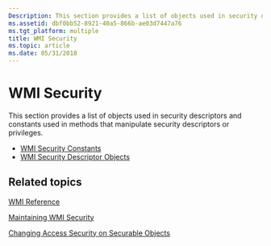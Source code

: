 ```yaml
---
Description: This section provides a list of objects used in security descriptors and constants used in methods that manipulate security descriptors or privileges.
ms.assetid: dbf0bb52-8921-40a5-866b-ae03d7447a76
ms.tgt_platform: multiple
title: WMI Security
ms.topic: article
ms.date: 05/31/2018
---
```


# WMI Security

This section provides a list of objects used in security descriptors and constants used in methods that manipulate security descriptors or privileges.

-   [WMI Security Constants](wmi-security-constants.md)
-   [WMI Security Descriptor Objects](wmi-security-descriptor-objects.md)

## Related topics

<dl> <dt>

[WMI Reference](wmi-reference.md)
</dt> <dt>

[Maintaining WMI Security](maintaining-wmi-security.md)
</dt> <dt>

[Changing Access Security on Securable Objects](changing-access-security-on-securable-objects.md)
</dt> </dl>

 

 



